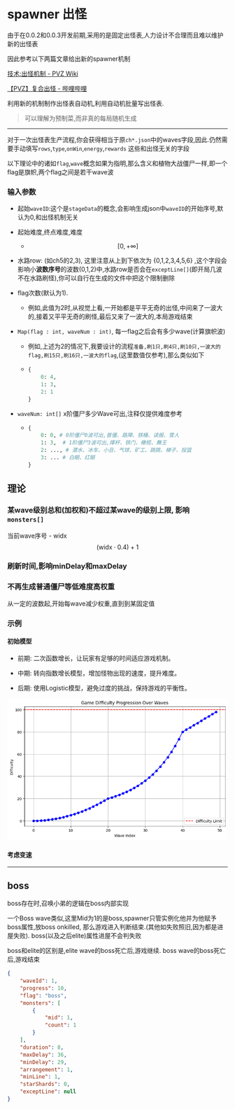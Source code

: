 # spawner 出怪

由于在0.0.2和0.0.3开发前期,采用的是固定出怪表,人力设计不合理而且难以维护新的出怪表

因此参考以下两篇文章给出新的spawner机制

[技术:出怪机制 - PVZ Wiki](https://wiki.pvz1.com/doku.php?id=技术:出怪机制)

[【PVZ】复合出怪 - 哔哩哔哩](https://www.bilibili.com/opus/758753445344706600?spm_id_from=333.1387.0.0)

利用新的机制制作出怪表自动机,利用自动机批量写出怪表.

>  可以理解为预制菜,而非真的每局随机生成

---

对于一次出怪表生产流程,你会获得相当于原`ch*.json`中的waves字段,因此.仍然需要手动填写`rows`,`type`,`onWin`,`energy`,`rewards` 这些和出怪无关的字段

以下理论中的诸如`flag`,`wave`概念如果为指明,那么含义和植物大战僵尸一样,即一个flag是旗帜,两个flag之间是若干wave波

### 输入参数

- 起始`waveID`:这个是`stageData`的概念,会影响生成json中`waveID`的开始序号,默认为0,和出怪机制无关 

- 起始难度,终点难度,难度

  - $$
    [0,+\infty]
    $$

- 水路row:  (如ch5的2,3), 这里注意从上到下依次为 {0,1,2,3,4,5,6} ,这个字段会影响小**波数序号**的波数(0,1,2)中,水路row是否会在`exceptLine[]`(即开局几波不在水路刷怪),你可以自行在生成的文件中把这个限制删除

- flag次数(默认为1).

  - 例如,此值为2时,从视觉上看,一开始都是平平无奇的出怪,中间来了一波大的,接着又平平无奇的刷怪,最后又来了一波大的,本局游戏结束

- `Map(flag : int, waveNum : int)`, 每一flag之后会有多少wave(计算旗帜波)

  - 例如,上述为2的情况下,我要设计的流程`准备,刷1只,刷4只,刷10只,一波大的flag,刷15只,刷16只,一波大的flag`,(这里数值仅参考),那么类似如下

  - ```python
    {
        0: 4,
        1: 3,
        2: 1
    }
    ```

- `waveNum: int[]` x阶僵尸多少Wave可出,注释仅提供难度参考

  - ```python
    {
        0: 0, # 0阶僵尸0波可出,普僵、路障、铁桶、读报、雪人
        1: 3,  # 1阶僵尸3波可出,撑杆、铁门、橄榄、舞王
        2: ..., # 潜水、冰车、小丑、气球、矿工、跳跳、梯子、投篮
        3: ... # 白眼、红眼
    }
    ```

## 理论

### 某wave级别总和(加权和)不超过某wave的级别上限, 影响 `monsters[]`



当前wave序号 - widx
$$
(\text{widx} \cdot 0.4) + 1
$$

### 刷新时间,影响minDelay和maxDelay

### 不再生成普通僵尸等低难度高权重

从一定的波数起,开始每wave减少权重,直到到某固定值



### 示例

#### 初始模型

- 前期: 二次函数增长，让玩家有足够的时间适应游戏机制。 

- 中期: 转向指数增长模型，增加怪物出现的速度，提升难度。 
- 后期: 使用Logistic模型，避免过度的挑战，保持游戏的平衡性。



![image-20250319210221159](./assets/image-20250319210221159.png)



#### 考虑变速



---

## boss

boss存在时,召唤小弟的逻辑在boss内部实现

一个Boss wave类似,这里Mid为1的是boss,spawner只管实例化他并为他赋予boss属性,放boss onkilled, 那么游戏进入判断结束.(其他如失败照旧,因为都是进屋失败). boss(以及之后elite)属性进屋不会判失败

boss和elite的区别是,elite wave的boss死亡后,游戏继续. boss wave的boss死亡后,游戏结束

```json
{
    "waveId": 1,
    "progress": 10,
    "flag": "boss",
    "monsters": [
        {
            "mid": 1,
            "count": 1
        }
    ],
    "duration": 8,
    "maxDelay": 36,
    "minDelay": 29,
    "arrangement": 1,
    "minLine": 1,
    "starShards": 0,
    "exceptLine": null
}
```

